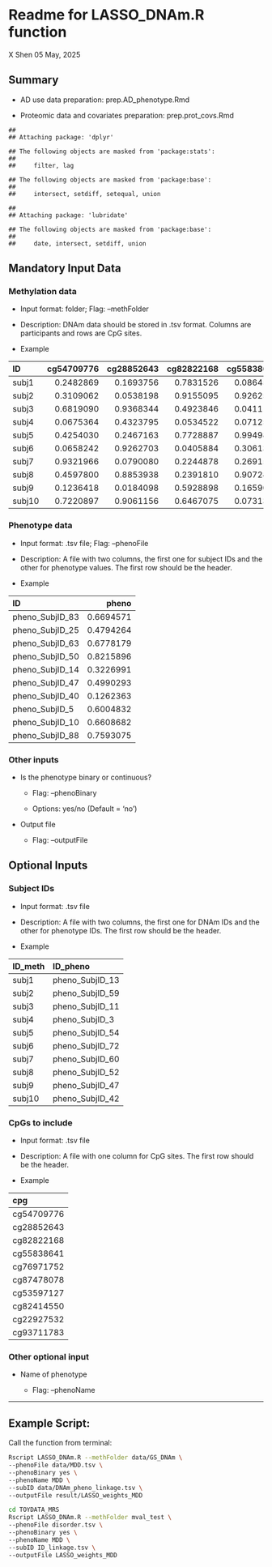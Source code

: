 Readme for LASSO\_DNAm.R function
================
X Shen
05 May, 2025

## Summary

  - AD use data preparation: prep.AD\_phenotype.Rmd

  - Proteomic data and covariates preparation: prep.prot\_covs.Rmd

<!-- end list -->

    ## 
    ## Attaching package: 'dplyr'

    ## The following objects are masked from 'package:stats':
    ## 
    ##     filter, lag

    ## The following objects are masked from 'package:base':
    ## 
    ##     intersect, setdiff, setequal, union

    ## 
    ## Attaching package: 'lubridate'

    ## The following objects are masked from 'package:base':
    ## 
    ##     date, intersect, setdiff, union

## Mandatory Input Data

### Methylation data

  - Input format: folder; Flag: –methFolder

  - Description: DNAm data should be stored in .tsv format. Columns are
    participants and rows are CpG
sites.

  - Example

| ID     | cg54709776 | cg28852643 | cg82822168 | cg55838641 | cg76971752 | cg87478078 | cg53597127 | cg82414550 | cg22927532 | cg93711783 |
| :----- | ---------: | ---------: | ---------: | ---------: | ---------: | ---------: | ---------: | ---------: | ---------: | ---------: |
| subj1  |  0.2482869 |  0.1693756 |  0.7831526 |  0.0864535 |  0.1718502 |  0.3857964 |  0.9152106 |  0.0582040 |  0.7122378 |  0.8708578 |
| subj2  |  0.3109062 |  0.0538198 |  0.9155095 |  0.9262595 |  0.2543646 |  0.2829651 |  0.2876860 |  0.1389582 |  0.2536123 |  0.4385759 |
| subj3  |  0.6819090 |  0.9368344 |  0.4923846 |  0.0411139 |  0.4372920 |  0.0208660 |  0.1573284 |  0.3723307 |  0.1524631 |  0.7464698 |
| subj4  |  0.0675364 |  0.4323795 |  0.0534522 |  0.0712538 |  0.1296514 |  0.0463922 |  0.8339990 |  0.4650169 |  0.1519323 |  0.2194656 |
| subj5  |  0.4254030 |  0.2467163 |  0.7728887 |  0.9949852 |  0.0482666 |  0.5965141 |  0.7694369 |  0.6052887 |  0.5636686 |  0.5707898 |
| subj6  |  0.0658242 |  0.9262703 |  0.0405884 |  0.3061353 |  0.9042184 |  0.8671214 |  0.0145059 |  0.1297851 |  0.3061270 |  0.9872464 |
| subj7  |  0.9321966 |  0.0790080 |  0.2244878 |  0.2691574 |  0.6297877 |  0.9310438 |  0.6045357 |  0.3586747 |  0.5852930 |  0.3816709 |
| subj8  |  0.4597800 |  0.8853938 |  0.2391810 |  0.9072450 |  0.8437561 |  0.6064826 |  0.3375272 |  0.5984434 |  0.2207606 |  0.7673589 |
| subj9  |  0.1236418 |  0.0184098 |  0.5928898 |  0.1659032 |  0.5669628 |  0.9966704 |  0.3228531 |  0.9893940 |  0.4610926 |  0.4363251 |
| subj10 |  0.7220897 |  0.9061156 |  0.6467075 |  0.0731315 |  0.1637132 |  0.3142062 |  0.5028191 |  0.9929464 |  0.5227294 |  0.0641425 |

### Phenotype data

  - Input format: .tsv file; Flag: –phenoFile

  - Description: A file with two columns, the first one for subject IDs
    and the other for phenotype values. The first row should be the
    header.

  - Example

| ID                |     pheno |
| :---------------- | --------: |
| pheno\_SubjID\_83 | 0.6694571 |
| pheno\_SubjID\_25 | 0.4794264 |
| pheno\_SubjID\_63 | 0.6778179 |
| pheno\_SubjID\_50 | 0.8215896 |
| pheno\_SubjID\_14 | 0.3226991 |
| pheno\_SubjID\_47 | 0.4990293 |
| pheno\_SubjID\_40 | 0.1262363 |
| pheno\_SubjID\_5  | 0.6004832 |
| pheno\_SubjID\_10 | 0.6608682 |
| pheno\_SubjID\_88 | 0.7593075 |

### Other inputs

  - Is the phenotype binary or continuous?
    
      - Flag: –phenoBinary
    
      - Options: yes/no (Default = ‘no’)

  - Output file
    
      - Flag: –outputFile

## Optional Inputs

### Subject IDs

  - Input format: .tsv file

  - Description: A file with two columns, the first one for DNAm IDs and
    the other for phenotype IDs. The first row should be the header.

  - Example

| ID\_meth | ID\_pheno         |
| :------- | :---------------- |
| subj1    | pheno\_SubjID\_13 |
| subj2    | pheno\_SubjID\_59 |
| subj3    | pheno\_SubjID\_11 |
| subj4    | pheno\_SubjID\_3  |
| subj5    | pheno\_SubjID\_54 |
| subj6    | pheno\_SubjID\_72 |
| subj7    | pheno\_SubjID\_60 |
| subj8    | pheno\_SubjID\_52 |
| subj9    | pheno\_SubjID\_47 |
| subj10   | pheno\_SubjID\_42 |

### CpGs to include

  - Input format: .tsv file

  - Description: A file with one column for CpG sites. The first row
    should be the header.

  - Example

| cpg        |
| :--------- |
| cg54709776 |
| cg28852643 |
| cg82822168 |
| cg55838641 |
| cg76971752 |
| cg87478078 |
| cg53597127 |
| cg82414550 |
| cg22927532 |
| cg93711783 |

### Other optional input

  - Name of phenotype
    
      - Flag: –phenoName

-----

## Example Script:

Call the function from terminal:

``` bash
Rscript LASSO_DNAm.R --methFolder data/GS_DNAm \
--phenoFile data/MDD.tsv \
--phenoBinary yes \
--phenoName MDD \
--subID data/DNAm_pheno_linkage.tsv \
--outputFile result/LASSO_weights_MDD
```

``` bash
cd TOYDATA_MRS
Rscript LASSO_DNAm.R --methFolder mval_test \
--phenoFile disorder.tsv \
--phenoBinary yes \
--phenoName MDD \
--subID ID_linkage.tsv \
--outputFile LASSO_weights_MDD
```
